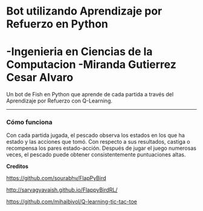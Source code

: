  Bot utilizando Aprendizaje por Refuerzo en Python
===================
-Ingenieria en Ciencias de la Computacion
-**Miranda Gutierrez Cesar Alvaro**
===================

Un bot de Fish en Python que aprende de cada partida a través del Aprendizaje por Refuerzo con Q-Learning.

----------
### Cómo funciona

Con cada partida jugada, el pescado observa los estados en los que ha estado y las acciones que tomó. Con respecto a sus resultados, castiga o recompensa los pares estado-acción. Después de jugar el juego numerosas veces, el pescado puede obtener consistentemente puntuaciones altas.

**Creditos**

https://github.com/sourabhv/FlapPyBird

http://sarvagyavaish.github.io/FlappyBirdRL/

https://github.com/mihaibivol/Q-learning-tic-tac-toe
